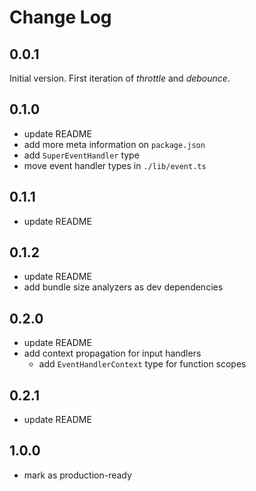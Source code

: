 # Change Log

## 0.0.1
Initial version.
First iteration of *throttle* and *debounce*.

## 0.1.0
- update README
- add more meta information on `package.json`
- add `SuperEventHandler` type
- move event handler types in `./lib/event.ts`

## 0.1.1
- update README

## 0.1.2
- update README
- add bundle size analyzers as dev dependencies

## 0.2.0
- update README
- add context propagation for input handlers
  - add `EventHandlerContext` type for function scopes

## 0.2.1
- update README

## 1.0.0
- mark as production-ready
